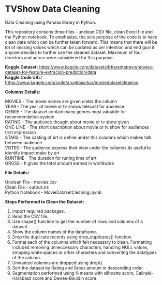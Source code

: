 # __TVShow Data  Cleaning__
Data Cleaning using Pandas library in Python.

This repository contains three  files - unclean CSV file, clean Excel file and the Python notebook. To emphasize, the sole purpose of the code is to have clean data which can be further taken forward. This means that there will be lot of missing values which can be updated as per intention and end goal if anyone decides to further use the cleaned dataset. Maximum of four directors and actors were considered for this purpose.

__Kaggle Dataset:__ https://www.kaggle.com/datasets/bharatnatrayn/movies-dataset-for-feature-extracion-prediction/data                                                                           
__Kaggle Code URL:__ https://www.kaggle.com/code/arunitasarkar/moviedatasetcleaning

__Columns Details:__

MOVIES - The movie names are given under the column                                
YEAR - The year of movie or tv shows telecast for audience                           
GENRE - The dataset contain many genres most valuable for recommendation system     
RATING - The audience thought about movie or tv show given             
ONE-LINE - The short description about movie or tv show for audiences first impression                                                                
STARS - The casting of art is define under this columns which makes talk between audience                                                   
VOTES - The audience express their view under the columns its useful to identify impact make by art                                                    
RUNTIME - The duration for runing time of art                              
GROSS - It gives the total amount earned in worldwide                          

__File Details:__

Unclean File - movies.csv                                                                                                                   
Clean File - output.xls                                                                                              
Python Notebook - MovieDatasetCleaning.ipynb                                                                                                  

__Steps Performed to Clean the Dataset:__

1. Import required packages.
2. Read the CSV file.
3. Use shape() function to get the number of rows and columns of a dataset.
4. Show the column names of the dataframe.
5. Drop the duplicate records using drop_duplicates() function.
6. Format each of the columns which felt necessary to clean. Formatting included removing unneccessary characters, handling NULL values, stripping white spaces or other characters and converting the datatypes of the column.
7. Unwanted columns are dropped using drop().
8. Sort the dataset by Rating and Gross amount in descending order.
9. Segmentation performed using K-means with silhoette score, Calinski-Harabasz score and Davies-Bouldin score.
